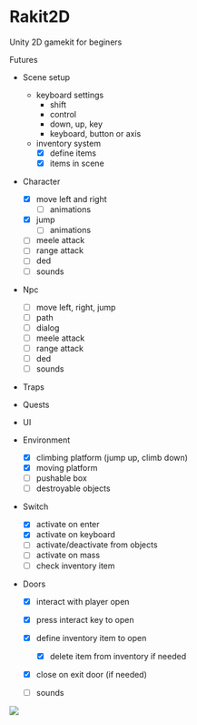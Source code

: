 # Rakit2D
Unity 2D gamekit for beginers

Futures

* Scene setup
  - keyboard settings
    - shift
    - control
    - down, up, key
    - keyboard, button or axis
  - inventory system
    - [x] define items
    - [x] items in scene
  
* Character
  - [x] move left and right
    - [ ] animations
  - [x] jump
    - [ ] animations
  - [ ] meele attack
  - [ ] range attack
  - [ ] ded
  - [ ] sounds

* Npc
  - [ ] move left, right, jump 
  - [ ] path
  - [ ] dialog
  - [ ] meele attack
  - [ ] range attack
  - [ ] ded
  - [ ] sounds
  
* Traps

* Quests

* UI

* Environment
  - [x] climbing platform (jump up, climb down)
  - [x] moving platform
  - [ ] pushable box
  - [ ] destroyable objects
  
* Switch
  - [x] activate on enter
  - [x] activate on keyboard
  - [ ] activate/deactivate from objects
  - [ ] activate on mass
  - [ ] check inventory item  
  
* Doors
  - [x] interact with player open
  - [x] press interact key to open
  - [x] define inventory item to open
    - [x] delete item from inventory if needed
  - [x] close on exit door (if needed)
  - [ ] sounds


[![](http://img.youtube.com/vi/AQA1-tUi8NU/0.jpg)](http://www.youtube.com/watch?v=AQA1-tUi8NU "2D Ra Gamekit")
